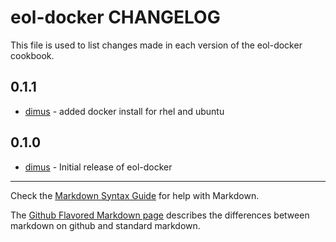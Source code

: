 eol-docker CHANGELOG
====================

This file is used to list changes made in each version of the eol-docker cookbook.

0.1.1
-----
- [dimus][1] - added docker install for rhel and ubuntu

0.1.0
-----
- [dimus][1] - Initial release of eol-docker

- - -
Check the [Markdown Syntax Guide](http://daringfireball.net/projects/markdown/syntax) for help with Markdown.

The [Github Flavored Markdown page](http://github.github.com/github-flavored-markdown/) describes the differences between markdown on github and standard markdown.

[1]: https://github.com/dimus
